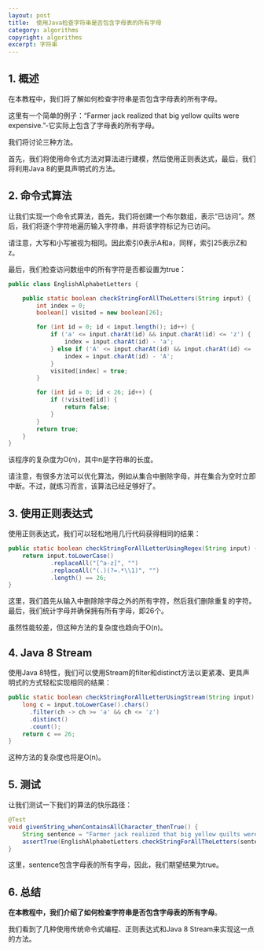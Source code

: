 ```yaml
---
layout: post
title:  使用Java检查字符串是否包含字母表的所有字母
category: algorithms
copyright: algorithms
excerpt: 字符串
---
```


## 1. 概述

在本教程中，我们将了解如何检查字符串是否包含字母表的所有字母。

这里有一个简单的例子：“Farmer jack realized that big yellow quilts were expensive.”-它实际上包含了字母表的所有字母。

我们将讨论三种方法。

首先，我们将使用命令式方法对算法进行建模，然后使用正则表达式，最后，我们将利用Java 8的更具声明式的方法。

## 2. 命令式算法

让我们实现一个命令式算法，首先，我们将创建一个布尔数组，表示“已访问”。然后，我们将逐个字符地遍历输入字符串，并将该字符标记为已访问。

请注意，大写和小写被视为相同。因此索引0表示A和a，同样，索引25表示Z和z。

最后，我们检查访问数组中的所有字符是否都设置为true：
```java
public class EnglishAlphabetLetters {

    public static boolean checkStringForAllTheLetters(String input) {
        int index = 0;
        boolean[] visited = new boolean[26];

        for (int id = 0; id < input.length(); id++) {
            if ('a' <= input.charAt(id) && input.charAt(id) <= 'z') {
                index = input.charAt(id) - 'a';
            } else if ('A' <= input.charAt(id) && input.charAt(id) <= 'Z') {
                index = input.charAt(id) - 'A';
            }
            visited[index] = true;
        }

        for (int id = 0; id < 26; id++) {
            if (!visited[id]) {
                return false;
            }
        }
        return true;
    }
}
```

该程序的复杂度为O(n)，其中n是字符串的长度。

请注意，有很多方法可以优化算法，例如从集合中删除字母，并在集合为空时立即中断。不过，就练习而言，该算法已经足够好了。

## 3. 使用正则表达式

使用正则表达式，我们可以轻松地用几行代码获得相同的结果：
```java
public static boolean checkStringForAllLetterUsingRegex(String input) {
    return input.toLowerCase()
            .replaceAll("[^a-z]", "")
            .replaceAll("(.)(?=.*\\1)", "")
            .length() == 26;
}
```

这里，我们首先从输入中删除除字母之外的所有字符，然后我们删除重复的字符。最后，我们统计字母并确保拥有所有字母，即26个。

虽然性能较差，但这种方法的复杂度也趋向于O(n)。

## 4. Java 8 Stream

使用Java 8特性，我们可以使用Stream的filter和distinct方法以更紧凑、更具声明式的方式轻松实现相同的结果：
```java
public static boolean checkStringForAllLetterUsingStream(String input) {
    long c = input.toLowerCase().chars()
      .filter(ch -> ch >= 'a' && ch <= 'z')
      .distinct()
      .count();
    return c == 26;
}
```

这种方法的复杂度也将是O(n)。

## 5. 测试

让我们测试一下我们的算法的快乐路径：
```java
@Test
void givenString_whenContainsAllCharacter_thenTrue() {
    String sentence = "Farmer jack realized that big yellow quilts were expensive";
    assertTrue(EnglishAlphabetLetters.checkStringForAllTheLetters(sentence));
}
```

这里，sentence包含字母表的所有字母，因此，我们期望结果为true。

## 6. 总结

**在本教程中，我们介绍了如何检查字符串是否包含字母表的所有字母**。

我们看到了几种使用传统命令式编程、正则表达式和Java 8 Stream来实现这一点的方法。